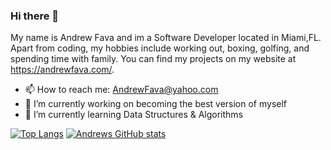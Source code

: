 ### Hi there 👋

My name is Andrew Fava and im a Software Developer located in Miami,FL. Apart from coding, my hobbies include working out, boxing, golfing, and spending time with family. You can find my projects on my website at https://andrewfava.com/.

- 📫 How to reach me: AndrewFava@yahoo.com
- 🔭 I’m currently working on becoming the best version of myself
- 🌱 I’m currently learning Data Structures & Algorithms

[![Top Langs](https://github-readme-stats.vercel.app/api/top-langs/?username=andrewcodes12&layout=compact)](https://github.com/andrewcodes12/github-readme-stats)
[![Andrews GitHub stats](https://github-readme-stats.vercel.app/api?username=AndrewCodes12&count_private=true&show_icons=true)](https://github.com/andrewcodes12/github-readme-stats)



<!--
**Andrewcodes12/AndrewCodes12** is a ✨ _special_ ✨ repository because its `README.md` (this file) appears on your GitHub profile.

Here are some ideas to get you started:

- 🔭 I’m currently working on ...
- 🌱 I’m currently learning ...
- 👯 I’m looking to collaborate on ...
- 🤔 I’m looking for help with ...
- 💬 Ask me about ...
- 📫 How to reach me: ...
- 😄 Pronouns: ...
- ⚡ Fun fact: ...
-->

